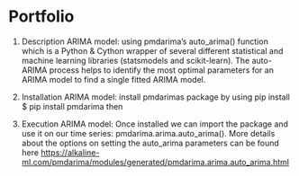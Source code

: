 # Portfolio
1. Description
ARIMA model: using pmdarima’s auto_arima() function which is a Python & Cython wrapper of several different statistical and machine learning libraries (statsmodels and scikit-learn). The auto-ARIMA process helps to identify the most optimal parameters for an ARIMA model to find a single fitted ARIMA model.

3. Installation
ARIMA model: install pmdarimas package by using pip install $ pip install pmdarima then 

5. Execution
ARIMA model: Once installed we can import the package and use it on our time series: pmdarima.arima.auto_arima(). More details about the options on setting the auto_arima parameters can be found here https://alkaline-ml.com/pmdarima/modules/generated/pmdarima.arima.auto_arima.html
